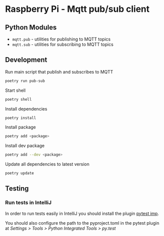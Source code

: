 # Raspberry Pi - Mqtt pub/sub client

## Python Modules

- `mqtt.pub` - utilities for publishing to MQTT topics
- `mqtt.sub` - utilities for subscribing to MQTT topics

## Development

Run main script that publish and subscribes to MQTT

```bash
poetry run pub-sub
```

Start shell

```bash
poetry shell
```

Install dependencies

```bash
poetry install
```

Install package

```bash
poetry add <package>
```

Install dev package

```bash
poetry add --dev <package>
```

Update all dependencies to latest version

```bash
poetry update
```

## Testing

### Run tests in IntelliJ

In order to run tests easily in IntelliJ you should install the
plugin [pytest imp](https://plugins.jetbrains.com/plugin/14202-pytest-imp).

You should also configure the path to the pyproject.toml in the pytest plugin at _Settings > Tools > Python Integrated
Tools > py.test_
